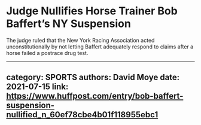 # Judge Nullifies Horse Trainer Bob Baffert’s NY Suspension

The judge ruled that the New York Racing Association acted unconstitutionally by not letting Baffert adequately respond to claims after a horse failed a postrace drug test.

---
category: SPORTS
authors: David Moye
date: 2021-07-15
link: https://www.huffpost.com/entry/bob-baffert-suspension-nullified_n_60ef78cbe4b01f118955ebc1
---
